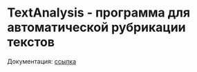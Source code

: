 # TextAnalysis - программа для автоматической рубрикации текстов
Документация: [ссылка](https://lisenokot.github.io/text_analisis/)